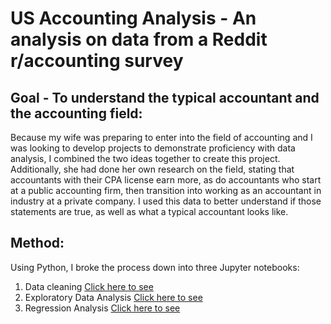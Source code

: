 # **US Accounting Analysis** - An analysis on data from a Reddit r/accounting survey

## Goal - To understand the typical accountant and the accounting field:
Because my wife was preparing to enter into the field of accounting and I was looking to develop projects to demonstrate proficiency with data analysis, I combined the two ideas together to create this project.  Additionally, she had done her own research on the field, stating that accountants with their CPA license earn more, as do accountants who start at a public accounting firm, then transition into working as an accountant in industry at a private company.  I used this data to better understand if those statements are true, as well as what a typical accountant looks like.

## Method:
Using Python, I broke the process down into three Jupyter notebooks:
1. Data cleaning [Click here to see](https://github.com/papir805/accounting_analysis/tree/main/cleaning)
2. Exploratory Data Analysis [Click here to see](https://github.com/papir805/accounting_analysis/tree/main/exploratory_data_analysis)
3. Regression Analysis [Click here to see](https://github.com/papir805/accounting_analysis/tree/main/regression_analysis)
